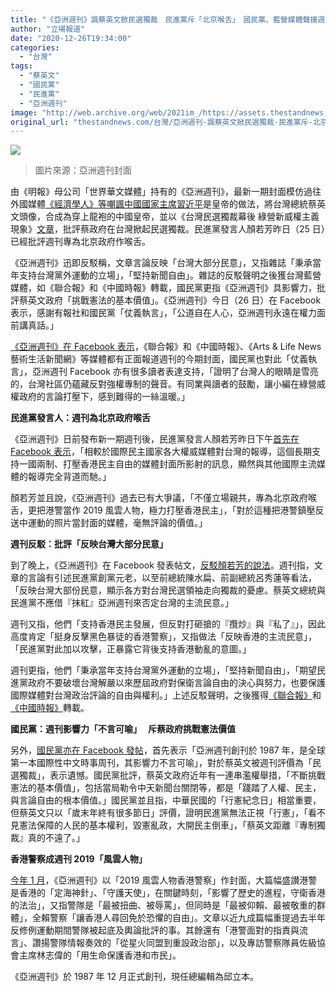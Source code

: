 ```yaml
---
title: "《亞洲週刊》諷蔡英文掀民選獨裁　民進黨斥「北京喉舌」　國民黨、藍營媒體聲援週刊"
author: "立場報道"
date: "2020-12-26T19:34:00"
categories:
  - "台灣"
tags:
  - "蔡英文"
  - "國民黨"
  - "民進黨"
  - "亞洲週刊"
image: "http://web.archive.org/web/2021im_/https://assets.thestandnews.com/media/photos/20201226-1420copy_2fNnx_TyUhUa9.png"
original_url: "thestandnews.com/台灣/亞洲週刊-諷蔡英文掀民選獨裁-民進黨斥-北京喉舌-國民黨-藍營媒體聲援週刊"
---
```

![](http://web.archive.org/web/2021im_/https://assets.thestandnews.com/media/photos/20201226-1420copy_2fNnx_TyUhUa9.png)
> 圖片來源：亞洲週刊封面

由《明報》母公司「世界華文媒體」持有的《亞洲週刊》，最新一期封面模仿過往外國媒體[《經濟學人》等嘲諷中國國家主席習近平](http://web.archive.org/web/20211229133114/https://www.economist.com/weeklyedition/2013-05-04)是皇帝的做法，將台灣總統蔡英文頭像，合成為穿上龍袍的中國皇帝，並以《台灣民選獨裁幕後 綠營新威權主義現象》[文章](http://web.archive.org/web/20211229133114/https://www.yzzk.com/article/details/封面專題/2021-01/1608694755217/台灣民選獨裁幕後綠營新威權主義現象)，批評蔡政府在台灣掀起民選獨裁。民進黨發言人顏若芳昨日（25 日）已經批評週刊專為北京政府作喉舌。

《亞洲週刊》迅即反駁稱，文章言論反映「台灣大部分民意」，又指雜誌「秉承當年支持台灣黨外運動的立場」，「堅持新聞自由」。雜誌的反駁聲明之後獲台灣藍營媒體，如《聯合報》和《中國時報》轉載，國民黨更指《亞洲週刊》具影響力，批評蔡英文政府「挑戰憲法的基本價值」。《亞洲週刊》今日（26 日）在 Facebook 表示，感謝有報社和國民黨「仗義執言」，「公道自在人心，亞洲週刊永遠在權力面前講真話。」

[《亞洲週刊》在 Facebook 表示](http://web.archive.org/web/20211229133114/https://www.facebook.com/yzzkgroup/photos/a.165406990337191/1819205708290636/)，《聯合報》和《中國時報》、《Arts & Life News 藝術生活新聞網》等媒體都有正面報道週刊的今期封面，國民黨也對此「仗義執言」，亞洲週刊 Facebook 亦有很多讀者表達支持，「證明了台灣人的眼睛是雪亮的，台灣社區仍蘊藏反對強權專制的聲音。有同業與讀者的鼓勵，讓小編在綠營威權政府的言論打壓下，感到難得的一絲溫暖。」

**民進黨發言人：週刊為北京政府喉舌**

《亞洲週刊》日前發布新一期週刊後，民進黨發言人顏若芳昨日下午[首先在 Facebook 表示](http://web.archive.org/web/20211229133114/https://www.facebook.com/yengafang/posts/1605232559677950)，「相較於國際民主國家各大權威媒體對台灣的報導，這個長期支持一國兩制、打壓香港民主自由的媒體封面所影射的訊息，顯然與其他國際主流媒體的報導完全背道而馳。」

顏若芳並且說，《亞洲週刊》過去已有大爭議，「不僅立場親共，專為北京政府喉舌，更把港警當作 2019 風雲人物，極力打壓香港民主」，「對於這種把港警鎮壓反送中運動的照片當封面的媒體，毫無評論的價值。」

**週刊反駁：批評「反映台灣大部分民意」**

到了晚上，《亞洲週刊》在 Facebook 發表帖文，[反駁顏若芳的說法](http://web.archive.org/web/20211229133114/https://www.facebook.com/yzzkgroup/posts/1818569605020913)。週刊指，文章的言論有引述民進黨創黨元老，以至前總統陳水扁、前副總統呂秀蓮等看法，「反映台灣大部份民意，顯示各方對台灣民選領袖走向獨裁的憂慮。蔡英文總統與民進黨不應借『抹紅』亞洲週刊來否定台灣的主流民意。」

週刊又指，他們「支持香港民主發展，但反對打砸搶的『攬炒』與『私了』」，因此高度肯定「挺身反擊黑色暴徒的香港警察」，又指做法「反映香港的主流民意」，「民進黨對此加以攻擊，正暴露它背後支持香港動亂的意圖。」

週刊更指，他們「秉承當年支持台灣黨外運動的立場」，「堅持新聞自由」，「期望民進黨政府不要破壞台灣解嚴以來歷屆政府對保衛言論自由的決心與努力，也要保護國際媒體對台灣政治評論的自由與權利。」上述反駁聲明，之後獲得[《聯合報》](http://web.archive.org/web/20211229133114/https://udn.com/news/story/6656/5122697?fbclid=IwAR0EAjz9V8UvrX8fHnq3FIhj_rxbaN1IsLIUrxdD3xqqiO2OC7fq6WXVK1E)和[《中國時報》](http://web.archive.org/web/20211229133114/https://www.chinatimes.com/realtimenews/20201225005882-260407?_gl=1*r1j2ta*_ga*YW1wLW83eXhnQ3A5bU9aWFJoc0VJTjdLSGpHa2t0cE5HOW84ZF9nMnFFeFNsZy1Pc09RcnlQcVY0TGNtYTVsZmk4c1Y.&fbclid=IwAR3xX5N8P1SXJ2B9xdY97yMWO2oBCsfxipoqPo2Z8vRcKYVqrD0M20tVois&chdtv)轉載。

**國民黨：週刊影響力「不言可喻」   斥蔡政府挑戰憲法價值**

另外，[國民黨亦在 Facebook 發帖](http://web.archive.org/web/20211229133114/https://www.facebook.com/131181017972/posts/10159197410882973/?d=n&fbclid=IwAR2HRrbMQnKX8t5EZboNzVgtxPm3Xi2JKeXzRgPPYw3a7UaFJLXqo_oKIM8)，首先表示「亞洲週刊創刊於 1987 年，是全球第一本國際性中文時事周刊，其影響力不言可喻」，對於蔡英文被週刊評價為「民選獨裁」，表示遺憾。國民黨批評，蔡英文政府近年有一連串濫權舉措，「不斷挑戰憲法的基本價值」，包括當局勒令中天新聞台關閉等，都是「踐踏了人權、民主，與言論自由的根本價值。」國民黨並且指，中華民國的「行憲紀念日」相當重要，但蔡英文只以「歲末年終有很多節日」評價，證明民進黨無法正視「行憲」，「看不見憲法保障的人民的基本權利，毀憲亂政，大開民主倒車」，「蔡英文距離『專制獨裁』真的不遠了。」

**香港警察成週刊 2019「風雲人物」**

[今年 1 月](../../politics/亞洲週刊-讚港警-定海神針-選為-2019-風雲人物-董啟章-刊格全無-拒-命子-入選同刊十大小說/)，《亞洲週刊》以「2019 風雲人物香港警察」作封面，大篇幅盛讃港警是香港的「定海神針」、「守護天使」，在關鍵時刻，「影響了歷史的進程，守衛香港的法治」，又指警隊是「最被扭曲、被辱罵」，但同時是「最被仰賴、最被敬重的群體」，全賴警察「讓香港人尋回免於恐懼的自由」。文章以近九成篇幅重提過去半年反修例運動期間警隊被起底及輿論批評的事。其餘還有「港警面對的指責與流言」、讚揚警隊情報奏效的「從星火同盟到重設政治部」，以及專訪警察隊員佐級協會主席林志偉的「用生命保護香港和市民」。

《亞洲週刊》於 1987 年 12 月正式創刊，現任總編輯為邱立本。